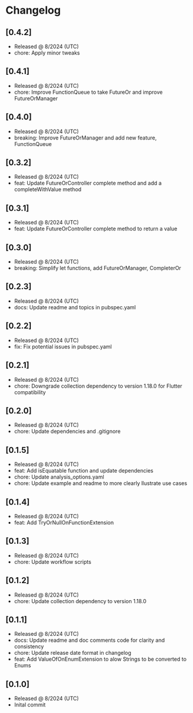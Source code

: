 # Changelog

## [0.4.2]

- Released @ 8/2024 (UTC)
- chore: Apply minor tweaks

## [0.4.1]

- Released @ 8/2024 (UTC)
- chore: Improve FunctionQueue to take FutureOr and improve FutureOrManager

## [0.4.0]

- Released @ 8/2024 (UTC)
- breaking: Improve FutureOrManager and add new feature, FunctionQueue

## [0.3.2]

- Released @ 8/2024 (UTC)
- feat: Update FutureOrController complete method and add a completeWithValue method

## [0.3.1]

- Released @ 8/2024 (UTC)
- feat: Update FutureOrController complete method to return a value

## [0.3.0]

- Released @ 8/2024 (UTC)
- breaking: Simplify let functions, add FutureOrManager, CompleterOr

## [0.2.3]

- Released @ 8/2024 (UTC)
- docs: Update readme and topics in pubspec.yaml

## [0.2.2]

- Released @ 8/2024 (UTC)
- fix: Fix potential issues in pubspec.yaml

## [0.2.1]

- Released @ 8/2024 (UTC)
- chore: Downgrade collection dependency to version 1.18.0 for Flutter compatibility

## [0.2.0]

- Released @ 8/2024 (UTC)
- chore: Update dependencies and .gitignore

## [0.1.5]

- Released @ 8/2024 (UTC)
- feat: Add isEquatable function and update dependencies
- chore: Update analysis_options.yaml
- chore: Update example and readme to more clearly llustrate use cases

## [0.1.4]

- Released @ 8/2024 (UTC)
- feat: Add TryOrNullOnFunctionExtension

## [0.1.3]

- Released @ 8/2024 (UTC)
- chore: Update workflow scripts

## [0.1.2]

- Released @ 8/2024 (UTC)
- chore: Update collection dependency to version 1.18.0

## [0.1.1]

- Released @ 8/2024 (UTC)
- docs: Update readme and doc comments code for clarity and consistency
- chore: Update release date format in changelog
- feat: Add ValueOfOnEnumExtension to alow Strings to be converted to Enums

## [0.1.0]

- Released @ 8/2024 (UTC)
- Inital commit
